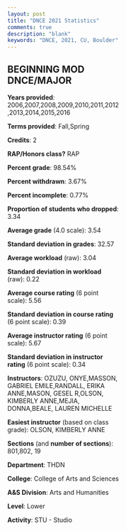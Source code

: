 ```yaml
---
layout: post
title: "DNCE 2021 Statistics"
comments: true
description: "blank"
keywords: "DNCE, 2021, CU, Boulder"
--- 
```

<head>
<script src="https://ajax.googleapis.com/ajax/libs/jquery/2.1.3/jquery.min.js"></script>
<script src="https://dl.dropboxusercontent.com/s/pc42nxpaw1ea4o9/highcharts.js?dl=0"></script>
<!-- <script src="../assets/js/highcharts.js"></script> -->
<style type="text/css">@font-face {
	font-family: "Bebas Neue";
	src: url(https://www.filehosting.org/file/details/544349/BebasNeue%20Regular.otf) format("opentype");
	}
	h1.Bebas { 
		font-family: "Bebas Neue", Verdana, Tahoma;
	}
</style>
</head>
<body>
	<div id="container" style="float: right; width: 45%; height: 88%; margin-left: 2.5%; margin-right: 2.5%;"></div>
	<script language="JavaScript">
		$(document).ready(function() {
		var chart = {type: 'column'};
		var title = {text: 'Grade Distribution'};
		var xAxis = {categories: ['A','B','C','D','F'],crosshair: true};
		var yAxis = {min: 0,title: {text: 'Percentage'}};
		var tooltip = {headerFormat: '<center><b><span style="font-size:20px">{point.key}</span></b></center>',
		               pointFormat: '<td style="padding:0"><b>{point.y:.1f}%</b></td>',
		               footerFormat: '</table>',shared: true,useHTML: true};
		var plotOptions = {column: {pointPadding: 0.0,borderWidth: 0}};  
		var credits = {enabled: false};var series= [{name: 'Percent',data: [68.62,24.93,4.69,0.29,1.47,]}];
		var json = {};
		json.chart = chart;
		json.title = title;
		json.tooltip = tooltip;
		json.xAxis = xAxis;
		json.yAxis = yAxis;  
		json.series = series;
		json.plotOptions = plotOptions;  
		json.credits = credits;
		$('#container').highcharts(json);
	});
	</script>
</body>
			   
## BEGINNING MOD DNCE/MAJOR

**Years provided**: 2006,2007,2008,2009,2010,2011,2012,2013,2014,2015,2016

**Terms provided**: Fall,Spring

**Credits**: 2

**RAP/Honors class?** RAP

**Percent grade**: 98.54%

**Percent withdrawn**: 3.67%

**Percent incomplete**: 0.77%

**Proportion of students who dropped**: 3.34

**Average grade** (4.0 scale): 3.54

**Standard deviation in grades**: 32.57

**Average workload** (raw): 3.04

**Standard deviation in workload** (raw): 0.22

**Average course rating** (6 point scale): 5.56

**Standard deviation in course rating** (6 point scale): 0.39

**Average instructor rating** (6 point scale): 5.67

**Standard deviation in instructor rating** (6 point scale): 0.34

**Instructors**: OZUZU, ONYE,MASSON, GABRIEL EMILE,RANDALL, ERIKA ANNE,MASON, GESEL R,OLSON, KIMBERLY ANNE,MEJIA, DONNA,BEALE, LAUREN MICHELLE

**Easiest instructor** (based on class grade): OLSON, KIMBERLY ANNE

**Sections** (and **number of sections**): 801,802, 19

**Department**: THDN

**College**: College of Arts and Sciences

**A&S Division**: Arts and Humanities

**Level**: Lower

**Activity**: STU - Studio